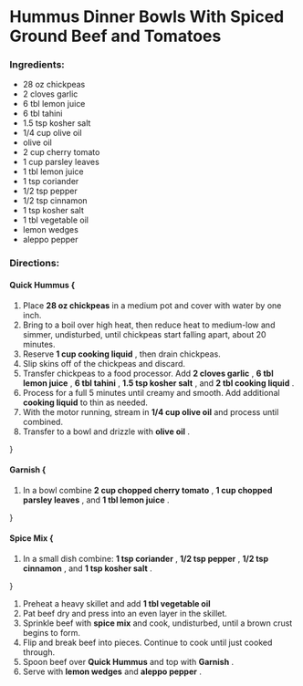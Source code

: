 # Hummus Dinner Bowls With Spiced Ground Beef and Tomatoes 

### Ingredients: 
* 28 oz chickpeas
* 2 cloves garlic
* 6 tbl lemon juice
* 6 tbl tahini
* 1.5 tsp kosher salt
* 1/4 cup olive oil
*  olive oil
* 2 cup cherry tomato
* 1 cup parsley leaves
* 1 tbl lemon juice
* 1 tsp coriander
* 1/2 tsp pepper
* 1/2 tsp cinnamon
* 1 tsp kosher salt
* 1 tbl vegetable oil
*  lemon wedges
*  aleppo pepper

### Directions: 

#### Quick Hummus {
1. Place **28 oz chickpeas** in a medium pot and cover with water by one inch. 
2. Bring to a boil over high heat, then reduce heat to medium-low and simmer, undisturbed, until chickpeas start falling apart, about 20 minutes. 
3. Reserve **1 cup cooking liquid** , then drain chickpeas. 
4. Slip skins off of the chickpeas and discard. 
5. Transfer chickpeas to a food processor. Add **2 cloves garlic** , **6 tbl lemon juice** , **6 tbl tahini** , **1.5 tsp kosher salt** , and **2 tbl cooking liquid** . 
6. Process for a full 5 minutes until creamy and smooth. Add additional **cooking liquid** to thin as needed. 
7. With the motor running, stream in **1/4 cup olive oil** and process until combined. 
8. Transfer to a bowl and drizzle with **olive oil** . 

}


#### Garnish {
1. In a bowl combine **2 cup chopped cherry tomato** , **1 cup chopped parsley leaves** , and **1 tbl lemon juice** . 

}


#### Spice Mix {
1. In a small dish combine: **1 tsp coriander** , **1/2 tsp pepper** , **1/2 tsp cinnamon** , and **1 tsp kosher salt** . 

}

1. Preheat a heavy skillet and add **1 tbl vegetable oil** 
2. Pat beef dry and press into an even layer in the skillet. 
3. Sprinkle beef with **spice mix** and cook, undisturbed, until a brown crust begins to form. 
4. Flip and break beef into pieces. Continue to cook until just cooked through. 
5. Spoon beef over **Quick Hummus** and top with **Garnish** . 
6. Serve with **lemon wedges** and **aleppo pepper** . 
